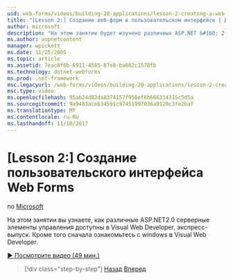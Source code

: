 ```yaml
---
uid: web-forms/videos/building-20-applications/lesson-2-creating-a-web-forms-user-interface
title: "[Lesson 2:] Создание веб-форм в пользовательском интерфейсе | Документы Microsoft"
author: microsoft
description: "На этом занятии будет изучено различных ASP.NET &#160; 2.0 серверные элементы управления доступны в Visual Web Developer, экспресс-выпуск. Кроме того сначала..."
ms.author: aspnetcontent
manager: wpickett
ms.date: 11/25/2005
ms.topic: article
ms.assetid: 7eac8f6b-6911-4585-87e8-ba662c1578fb
ms.technology: dotnet-webforms
ms.prod: .net-framework
msc.legacyurl: /web-forms/videos/building-20-applications/lesson-2-creating-a-web-forms-user-interface
msc.type: video
ms.openlocfilehash: 95ab24d82da8374157f950ef6b666314315c5d5a
ms.sourcegitcommit: 9a9483aceb34591c97451997036a9120c3fe2baf
ms.translationtype: MT
ms.contentlocale: ru-RU
ms.lasthandoff: 11/10/2017
---
```

<a name="lesson-2-creating-a-web-forms-user-interface"></a>[Lesson 2:] Создание пользовательского интерфейса Web Forms
====================
по [Microsoft](https://github.com/microsoft)

На этом занятии вы узнаете, как различные ASP.NET2.0 серверные элементы управления доступны в Visual Web Developer, экспресс-выпуск. Кроме того сначала ознакомьтесь с windows в Visual Web Developer.

[&#9654; Посмотрите видео (49 мин.)](https://channel9.msdn.com/Blogs/ASP-NET-Site-Videos/lesson-2-creating-a-web-forms-user-interface)

>[!div class="step-by-step"]
[Назад](lesson-1-getting-started-with-visual-web-developer-express.md)
[Вперед](lesson-3-understanding-more-about-events-and-postback.md)

